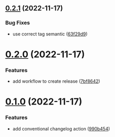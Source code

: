 ## [0.2.1](https://github.com/vtertre/gh-actions-playground/compare/v0.2.0...v0.2.1) (2022-11-17)


### Bug Fixes

* use correct tag semantic ([63f29d9](https://github.com/vtertre/gh-actions-playground/commit/63f29d9f68835d6ec74b1ce860b0a469d6924160))



# [0.2.0](https://github.com/vtertre/gh-actions-playground/compare/v0.1.0...v0.2.0) (2022-11-17)


### Features

* add workflow to create release ([7bf8642](https://github.com/vtertre/gh-actions-playground/commit/7bf86422e4efdd7f19f355b988eadbb41300444a))



# [0.1.0](https://github.com/vtertre/gh-actions-playground/compare/990b45413da877df9efce240af911f7ea21deed8...v0.1.0) (2022-11-17)


### Features

* add conventional changelog action ([990b454](https://github.com/vtertre/gh-actions-playground/commit/990b45413da877df9efce240af911f7ea21deed8))



